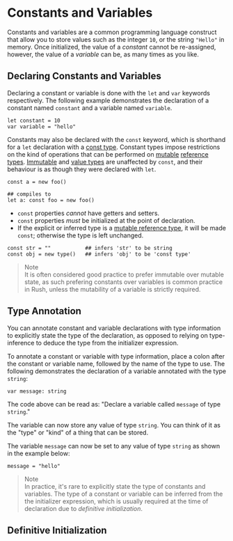 # Constants and Variables

Constants and variables are a common programming language construct that allow you to store values such as the integer `10`, or the string `"Hello"` in memory. Once initialized, the value of a _constant_ cannot be re-assigned, however, the value of a _variable_ can be, as many times as you like.

## Declaring Constants and Variables

Declaring a constant or variable is done with the `let` and `var` keywords respectively. The following example demonstrates the declaration of a constant named `constant` and a variable named `variable`.

```rush
let constant = 10
var variable = "hello"
```

Constants may also be declared with the `const` keyword, which is shorthand for a `let` declaration with a [const type](). Constant types impose restrictions on the kind of operations that can be performed on [mutable]() [reference types](). [Immutable]() and [value types]() are unaffected by `const`, and their behaviour is as though they were declared with `let`.

```rush
const a = new foo()

## compiles to
let a: const foo = new foo()
```

- `const` properties _cannot_ have getters and setters.
- `const` properties _must_ be initialized at the point of declaration.
- If the explicit or inferred type is a [mutable reference type](mutable-types), it will be made `const`; otherwise the type is left unchanged.

```rush
const str = ""           ## infers 'str' to be string
const obj = new type()   ## infers 'obj' to be 'const type'
```



> Note <br> It is often considered good practice to prefer immutable over mutable state, as such prefering constants over variables is common practice in Rush, unless the mutability of a variable is strictly required.

## Type Annotation

You can annotate constant and variable declarations with type information to explicitly state the type of the declaration, as opposed to relying on type-inference to deduce the type from the initializer expression.

To annotate a constant or variable with type information, place a colon after the constant or variable name, followed by the name of the type to use. The following demonstrates the declaration of a variable annotated with the type `string`:

```rush
var message: string
```

The code above can be read as: "Declare a variable called `message` of type `string`."

The variable can now store any value of type `string`. You can think of it as the "type" or "kind" of a thing that can be stored.

The variable `message` can now be set to any value of type `string` as shown in the example below:

```rush
message = "hello"
```

> Note <br> In practice, it's rare to explicitly state the type of constants and variables. The type of a constant or variable can be inferred from the the initializer expression, which is usually required at the time of declaration due to _definitive initialization_.
## Definitive Initialization
